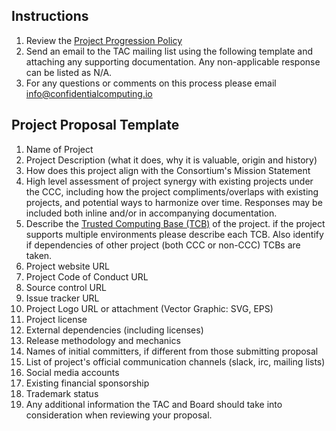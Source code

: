 ## Instructions
1.  Review the [Project Progression Policy](project-progression-policy.md)
2.  Send an email to the TAC mailing list using the following template and attaching any supporting documentation. Any non-applicable response can be listed as N/A.
3.  For any questions or comments on this process please email info@confidentialcomputing.io

## Project Proposal Template
1.  Name of Project
2.  Project Description (what it does, why it is valuable, origin and history)
3.  How does this project align with the Consortium's Mission Statement
4.  High level assessment of project synergy with existing projects under the CCC, including how the project compliments/overlaps with existing projects, and potential ways to harmonize over time. Responses may be included both inline and/or in accompanying documentation.
5. Describe the [Trusted Computing Base (TCB)](https://en.wikipedia.org/wiki/Trusted_computing_base) of the project. if the project supports multiple environments please describe each TCB. Also identify if dependencies of other project (both CCC or non-CCC) TCBs are taken.
6.  Project website URL
7.  Project Code of Conduct URL
8.  Source control URL
9.  Issue tracker URL
10.  Project Logo URL or attachment (Vector Graphic: SVG, EPS)
11. Project license
12. External dependencies (including licenses)
13. Release methodology and mechanics
14. Names of initial committers, if different from those submitting proposal
15. List of project's official communication channels (slack, irc, mailing lists)
16. Social media accounts
17. Existing financial sponsorship
18. Trademark status
19. Any additional information the TAC and Board should take into consideration when reviewing your proposal.
